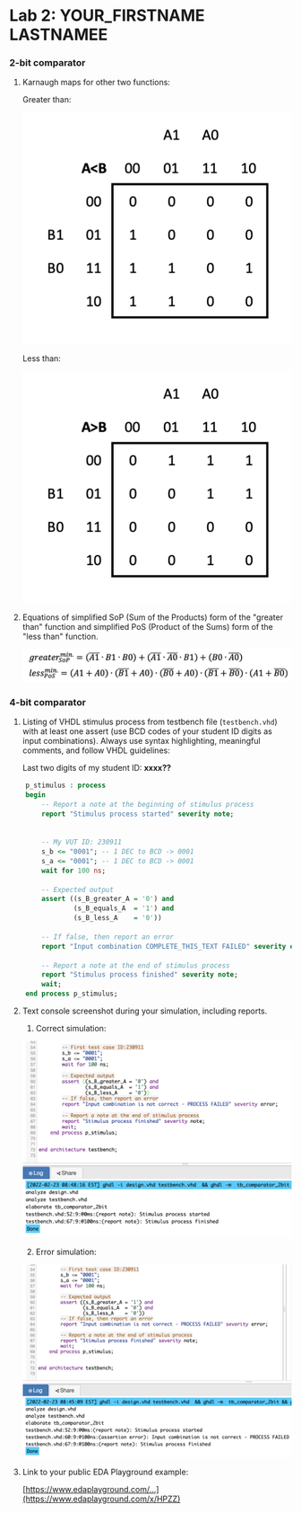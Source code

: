 # Lab 2: YOUR_FIRSTNAME LASTNAMEE

### 2-bit comparator

1. Karnaugh maps for other two functions:
   
   Greater than:

   ![K-maps](images/greater.png)

   Less than:

   ![K-maps](images/less.png)

2. Equations of simplified SoP (Sum of the Products) form of the "greater than" function and simplified PoS (Product of the Sums) form of the "less than" function.

   ![Logic functions](images/equal.png)

### 4-bit comparator

1. Listing of VHDL stimulus process from testbench file (`testbench.vhd`) with at least one assert (use BCD codes of your student ID digits as input combinations). Always use syntax highlighting, meaningful comments, and follow VHDL guidelines:

   Last two digits of my student ID: **xxxx??**

```vhdl
    p_stimulus : process
    begin
        -- Report a note at the beginning of stimulus process
        report "Stimulus process started" severity note;

        
        -- My VUT ID: 230911
        s_b <= "0001"; -- 1 DEC to BCD -> 0001
        s_a <= "0001"; -- 1 DEC to BCD -> 0001
        wait for 100 ns;
        
        -- Expected output
        assert ((s_B_greater_A = '0') and
                (s_B_equals_A  = '1') and
                (s_B_less_A    = '0'))
                
        -- If false, then report an error
        report "Input combination COMPLETE_THIS_TEXT FAILED" severity error;

        -- Report a note at the end of stimulus process
        report "Stimulus process finished" severity note;
        wait;
    end process p_stimulus;
```

2. Text console screenshot during your simulation, including reports.

   1. Correct simulation:

   ![Correct](images/corect.png)

   2. Error simulation:

   ![Error](images/error.png)


3. Link to your public EDA Playground example:

   [https://www.edaplayground.com/...](https://www.edaplayground.com/x/HPZZ)

